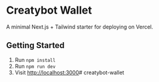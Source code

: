 # Creatybot Wallet

A minimal Next.js + Tailwind starter for deploying on Vercel.

## Getting Started

1. Run `npm install`
2. Run `npm run dev`
3. Visit [http://localhost:3000](http://localhost:3000)# creatybot-wallet
